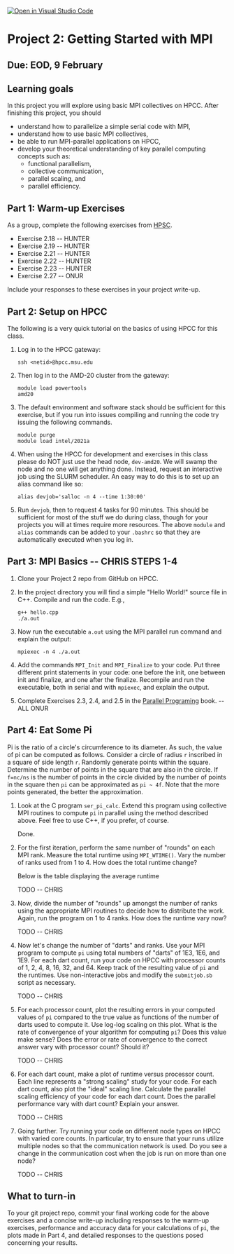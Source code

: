 [![Open in Visual Studio Code](https://classroom.github.com/assets/open-in-vscode-718a45dd9cf7e7f842a935f5ebbe5719a5e09af4491e668f4dbf3b35d5cca122.svg)](https://classroom.github.com/online_ide?assignment_repo_id=13660700&assignment_repo_type=AssignmentRepo)
# Project 2: Getting Started with MPI

## Due: EOD, 9 February

## Learning goals

In this project you will explore using basic MPI collectives on HPCC. After finishing this project, you should

- understand how to parallelize a simple serial code with MPI,
- understand how to use basic MPI collectives,
- be able to run MPI-parallel applications on HPCC,
- develop your theoretical understanding of key parallel computing concepts such as:
  - functional parallelism, 
  - collective communication, 
  - parallel scaling, and 
  - parallel efficiency.

## Part 1: Warm-up Exercises

As a group, complete the following exercises from [HPSC](../assets/EijkhoutIntroToHPC2020.pdf). 

- Exercise 2.18 -- HUNTER
- Exercise 2.19 -- HUNTER
- Exercise 2.21 -- HUNTER
- Exercise 2.22 -- HUNTER
- Exercise 2.23 -- HUNTER
- Exercise 2.27 -- ONUR

Include your responses to these exercises in your project write-up.

## Part 2: Setup on HPCC 

The following is a very quick tutorial on the basics of using HPCC for this class. 

1. Log in to the HPCC gateway:

    ```shell
    ssh <netid>@hpcc.msu.edu
    ```

2. Then log in to the AMD-20 cluster from the gateway:

    ```shell
    module load powertools
    amd20
    ```

3. The default environment and software stack should be sufficient for this exercise, but if you run into issues compiling and running the code try issuing the following commands.

    ```shell
    module purge
    module load intel/2021a
    ``` 

4. When using the HPCC for development and exercises in this class please do NOT just use the head node, `dev-amd20`. We will swamp the node and no one will get anything done. Instead, request an interactive job using the SLURM scheduler. An easy way to do this is to set up an alias command like so:

    ```shell
    alias devjob='salloc -n 4 --time 1:30:00'
    ```

5. Run `devjob`, then to request 4 tasks for 90 minutes. This should be sufficient for most of the stuff we do during class, though for your projects you will at times require more resources. The above `module` and `alias` commands can be added to your `.bashrc` so that they are automatically executed when you log in.

## Part 3: MPI Basics -- CHRIS STEPS 1-4

1. Clone your Project 2 repo from GitHub on HPCC. 

2. In the project directory you will find a simple "Hello World!" source file in C++. Compile and run the code. E.g.,

    ```shell
    g++ hello.cpp
    ./a.out
    ``` 

3. Now run the executable `a.out` using the MPI parallel run command and explain the output:

    ```shell
    mpiexec -n 4 ./a.out 
    ```

4. Add the commands `MPI_Init` and `MPI_Finalize` to your code. Put three different print statements in your code: one before the init, one between init and finalize, and one after the finalize. Recompile and run the executable, both in serial and with `mpiexec`, and explain the output.

5. Complete Exercises 2.3, 2.4, and 2.5 in the [Parallel Programing](../assets/EijkhoutParallelProgramming.pdf) book. -- ALL ONUR

## Part 4: Eat Some Pi 

Pi is the ratio of a circle's circumference to its diameter. As such, the value of pi can be computed as follows. Consider a circle of radius `r` inscribed in a square of side length `r`. Randomly generate points within the square. Determine the number of points in the square that are also in the circle. If `f=nc/ns` is the number of points in the circle divided by the number of points in the square then `pi` can be approximated as `pi ~ 4f`. Note that the more points generated, the better the approximation.

1. Look at the C program `ser_pi_calc`. Extend this program using collective MPI routines to compute `pi` in parallel using the method described above. Feel free to use C++, if you prefer, of course.

    Done.

2. For the first iteration, perform the same number of "rounds" on each MPI rank. Measure the total runtime using `MPI_WTIME()`. Vary the number of ranks used from 1 to 4. How does the total runtime change?

    Below is the table displaying the average runtime
    
    TODO -- CHRIS

3. Now, divide the number of "rounds" up amongst the number of ranks using the appropriate MPI routines to decide how to distribute the work. Again, run the program on 1 to 4 ranks. How does the runtime vary now?

    TODO -- CHRIS

4. Now let's change the number of "darts" and ranks. Use your MPI program to compute `pi` using total numbers of "darts" of 1E3, 1E6, and 1E9\. For each dart count, run your code on HPCC with processor counts of 1, 2, 4, 8, 16, 32, and 64\. Keep track of the resulting value of `pi` and the runtimes. Use non-interactive jobs and modify the `submitjob.sb` script as necessary.

    TODO -- CHRIS

5. For each processor count, plot the resulting errors in your computed values of `pi` compared to the true value as functions of the number of darts used to compute it. Use log-log scaling on this plot. What is the rate of convergence of your algorithm for computing `pi`? Does this value make sense? Does the error or rate of convergence to the correct answer vary with processor count? Should it?

    TODO -- CHRIS
   
6. For each dart count, make a plot of runtime versus processor count. Each line represents a "strong scaling" study for your code. For each dart count, also plot the "ideal" scaling line. Calculate the parallel scaling efficiency of your code for each dart count. Does the parallel performance vary with dart count? Explain your answer.

    TODO -- CHRIS

7. Going further. Try running your code on different node types on HPCC with varied core counts. In particular, try to ensure that your runs utilize multiple nodes so that the communication network is used. Do you see a change in the communication cost when the job is run on more than one node?

    TODO -- CHRIS

## What to turn-in

To your git project repo, commit your final working code for the above exercises and a concise write-up including responses to the warm-up exercises, performance and accuracy data for your calculations of `pi`, the plots made in Part 4, and detailed responses to the questions posed concerning your results. 
